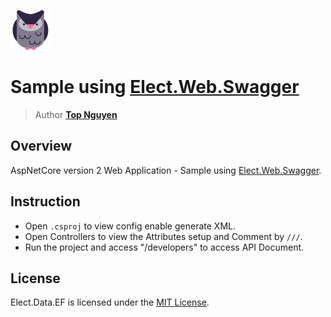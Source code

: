 ﻿![Logo](../../../Logo.png)
# Sample using [Elect.Web.Swagger](../../../src/Web/Elect.Web.Swagger/README.md)
> Author [**Top Nguyen**](http://topnguyen.net)

## Overview

AspNetCore version 2 Web Application - Sample using [Elect.Web.Swagger](../../../src/Web/Elect.Web.Swagger/README.md).

## Instruction
- Open `.csproj` to view config enable generate XML.
- Open Controllers to view the Attributes setup and Comment by `///`.
- Run the project and access "/developers" to access API Document.

## License
Elect.Data.EF is licensed under the [MIT License](../../../LICENSE).